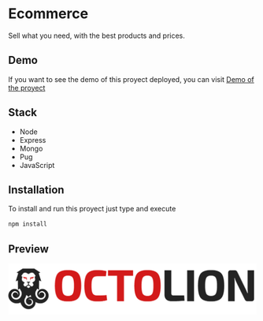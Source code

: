 # Ecommerce
Sell what you need, with the best products and prices.

## Demo
If you want to see the demo of this proyect deployed, you can visit [Demo of the proyect](https://juanjosevega99.github.io/market-express)

## Stack
- Node
- Express
- Mongo
- Pug
- JavaScript

## Installation
To install and run this proyect just type and execute
```bash
npm install
```
## Preview
![](/public/logo/octolion@2x.png)
